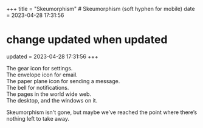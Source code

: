 +++
title = "Skeu&shy;morphism" # Skeumorphism (soft hyphen for mobile)
date = 2023-04-28 17:31:56
  # change updated when updated
updated = 2023-04-28 17:31:56
+++

The gear icon for settings. \
The envelope icon for email. \
The paper plane icon for sending a message. \
The bell for notifications. \
The pages in the world wide web. \
The desktop, and the windows on it.

Skeumorphism isn't gone,
but maybe we’ve reached the point where
there’s nothing left to take away.
